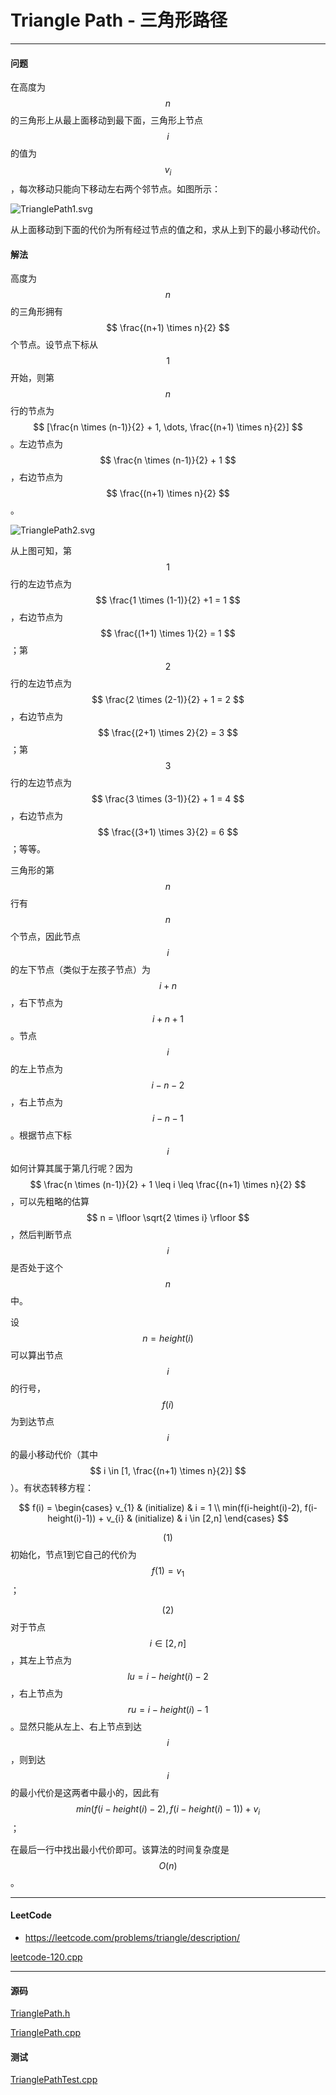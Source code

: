 <script type="text/javascript" src="https://cdnjs.cloudflare.com/ajax/libs/mathjax/2.7.1/MathJax.js?config=TeX-AMS-MML_HTMLorMML"></script>

# Triangle Path - 三角形路径

--------

#### 问题

在高度为$$ n $$的三角形上从最上面移动到最下面，三角形上节点$$ i $$的值为$$ v_{i} $$，每次移动只能向下移动左右两个邻节点。如图所示：

![TrianglePath1.svg](../res/TrianglePath1.svg)

从上面移动到下面的代价为所有经过节点的值之和，求从上到下的最小移动代价。

#### 解法

高度为$$ n $$的三角形拥有$$ \frac{(n+1) \times n}{2} $$个节点。设节点下标从$$ 1 $$开始，则第$$ n $$行的节点为$$ [\frac{n \times (n-1)}{2} + 1, \dots, \frac{(n+1) \times n}{2}] $$。左边节点为$$ \frac{n \times (n-1)}{2} + 1 $$，右边节点为$$ \frac{(n+1) \times n}{2} $$。

![TrianglePath2.svg](../res/TrianglePath2.svg)

从上图可知，第$$ 1 $$行的左边节点为$$ \frac{1 \times (1-1)}{2} +1 = 1 $$，右边节点为$$ \frac{(1+1) \times 1}{2} = 1 $$；第$$ 2 $$行的左边节点为$$ \frac{2 \times (2-1)}{2} + 1 = 2 $$，右边节点为$$ \frac{(2+1) \times 2}{2} = 3 $$；第$$ 3 $$行的左边节点为$$ \frac{3 \times (3-1)}{2} + 1 = 4 $$，右边节点为$$ \frac{(3+1) \times 3}{2} = 6 $$；等等。

三角形的第$$ n $$行有$$ n $$个节点，因此节点$$ i $$的左下节点（类似于左孩子节点）为$$ i + n $$，右下节点为$$ i + n + 1 $$。节点$$ i $$的左上节点为$$ i-n-2 $$，右上节点为$$ i-n-1 $$。根据节点下标$$ i $$如何计算其属于第几行呢？因为$$ \frac{n \times (n-1)}{2} + 1 \leq i \leq \frac{(n+1) \times n}{2} $$，可以先粗略的估算$$ n = \lfloor \sqrt{2 \times i} \rfloor $$，然后判断节点$$ i $$是否处于这个$$ n $$中。

设$$ n = height(i) $$可以算出节点$$ i $$的行号，$$ f(i) $$为到达节点$$ i $$的最小移动代价（其中$$ i \in [1, \frac{(n+1) \times n}{2}] $$）。有状态转移方程：

$$
f(i) =
\begin{cases}
v_{1}                                               &   (initialize)    &   i = 1   \\
min(f(i-height(i)-2), f(i-height(i)-1)) + v_{i}     &   (initialize)    &   i \in [2,n]
\end{cases}
$$

$$ (1) $$ 初始化，节点1到它自己的代价为$$ f(1) = v_{1} $$；

$$ (2) $$ 对于节点$$ i \in [2,n] $$，其左上节点为$$ lu = i-height(i)- 2 $$，右上节点为$$ ru = i-height(i)-1 $$。显然只能从左上、右上节点到达$$ i $$，则到达$$ i $$的最小代价是这两者中最小的，因此有$$ min(f(i-height(i)-2), f(i-height(i)-1)) + v_{i} $$；

在最后一行中找出最小代价即可。该算法的时间复杂度是$$ O(n) $$。

--------

#### LeetCode

* https://leetcode.com/problems/triangle/description/

[leetcode-120.cpp](https://github.com/linrongbin16/Way-to-Algorithm/blob/master/leetcode/leetcode-120.cpp)

--------

#### 源码

[TrianglePath.h](https://github.com/linrongbin16/Way-to-Algorithm/blob/master/src/DynamicProgramming/RegionalDP/TrianglePath.h)

[TrianglePath.cpp](https://github.com/linrongbin16/Way-to-Algorithm/blob/master/src/DynamicProgramming/RegionalDP/TrianglePath.cpp)

#### 测试

[TrianglePathTest.cpp](https://github.com/linrongbin16/Way-to-Algorithm/blob/master/src/DynamicProgramming/RegionalDP/TrianglePathTest.cpp)

